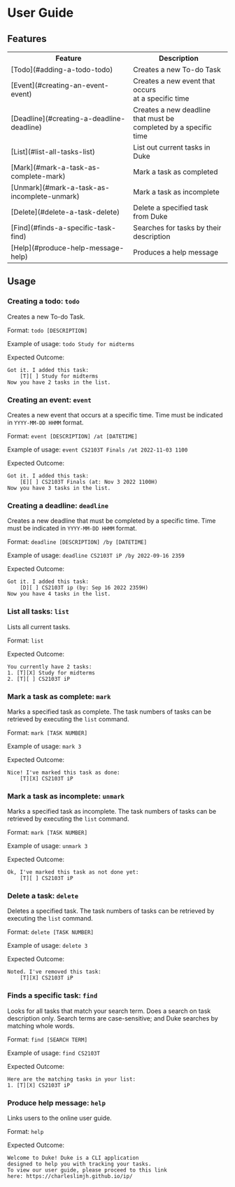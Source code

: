 # User Guide

## Features

<table>
  <tr>
    <th>Feature</th>
    <th>Description</th>
  </tr>
  <tr>
    <td>[Todo](#adding-a-todo-todo)</td>
    <td>Creates a new To-do Task</td>
  </tr>
  <tr>
    <td>[Event](#creating-an-event-event)</td>
    <td>Creates a new event that occurs </br>at a specific time</td>
  </tr>
  <tr>
    <td>[Deadline](#creating-a-deadline-deadline)</td>
    <td>Creates a new deadline that must be </br>completed by a specific time</td>
  </tr>
  <tr>
    <td>[List](#list-all-tasks-list)</td>
    <td>List out current tasks in Duke</td>
  </tr>
  <tr>
    <td>[Mark](#mark-a-task-as-complete-mark)</td>
    <td>Mark a task as completed</td>
  </tr>
  <tr>
    <td>[Unmark](#mark-a-task-as-incomplete-unmark)</td>
    <td>Mark a task as incomplete</td>
  </tr>
  <tr>
    <td>[Delete](#delete-a-task-delete)</td>
    <td>Delete a specified task from Duke</td>
  </tr>
  <tr>
    <td>[Find](#finds-a-specific-task-find)</td>
    <td>Searches for tasks by their description</td>
  </tr>
  <tr>
    <td>[Help](#produce-help-message-help)</td>
    <td>Produces a help message</td>
  </tr>
</table>

## Usage

### Creating a todo: `todo`

Creates a new To-do Task.

Format: `todo [DESCRIPTION]`

Example of usage: `todo Study for midterms`

Expected Outcome:

```
Got it. I added this task:
    [T][ ] Study for midterms
Now you have 2 tasks in the list.
```

### Creating an event: `event`

Creates a new event that occurs at a specific time.
Time must be indicated in `YYYY-MM-DD HHMM` format.

Format: `event [DESCRIPTION] /at [DATETIME]`

Example of usage: `event CS2103T Finals /at 2022-11-03 1100`

Expected Outcome:

```
Got it. I added this task:
    [E][ ] CS2103T Finals (at: Nov 3 2022 1100H)
Now you have 3 tasks in the list.
```

### Creating a deadline: `deadline`

Creates a new deadline that must be completed by a specific time.
Time must be indicated in `YYYY-MM-DD HHMM` format.

Format: `deadline [DESCRIPTION] /by [DATETIME]`

Example of usage: `deadline CS2103T iP /by 2022-09-16 2359`

Expected Outcome:

```
Got it. I added this task:
    [D][ ] CS2103T ip (by: Sep 16 2022 2359H)
Now you have 4 tasks in the list.
```

### List all tasks: `list`

Lists all current tasks.

Format: `list`

Expected Outcome:

```
You currently have 2 tasks:
1. [T][X] Study for midterms
2. [T][ ] CS2103T iP
```

### Mark a task as complete: `mark`

Marks a specified task as complete.
The task numbers of tasks can be retrieved by executing the `list` command.

Format: `mark [TASK NUMBER]`

Example of usage: `mark 3`

Expected Outcome:

```
Nice! I've marked this task as done:
    [T][X] CS2103T iP 
```

### Mark a task as incomplete: `unmark`

Marks a specified task as incomplete.
The task numbers of tasks can be retrieved by executing the `list` command.

Format: `mark [TASK NUMBER]`

Example of usage: `unmark 3`

Expected Outcome:

```
Ok, I've marked this task as not done yet:
    [T][ ] CS2103T iP 
```

### Delete a task: `delete`

Deletes a specified task.
The task numbers of tasks can be retrieved by executing the `list` command.

Format: `delete [TASK NUMBER]`

Example of usage: `delete 3`

Expected Outcome:

```
Noted. I've removed this task:
    [T][X] CS2103T iP 
```

### Finds a specific task: `find`

Looks for all tasks that match your search term. Does a search on task description only. 
Search terms are case-sensitive; and Duke searches by matching whole words.

Format: `find [SEARCH TERM]`

Example of usage: `find CS2103T`

Expected Outcome:

```
Here are the matching tasks in your list:
1. [T][X] CS2103T iP 
```

### Produce help message: `help`

Links users to the online user guide.

Format: `help`

Expected Outcome:

```
Welcome to Duke! Duke is a CLI application 
designed to help you with tracking your tasks.
To view our user guide, please proceed to this link 
here: https://charleslimjh.github.io/ip/
```